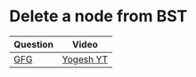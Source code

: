 Delete a node from BST
===

|Question|Video|
|-|-|
|[GFG](https://practice.geeksforgeeks.org/problems/delete-a-node-from-bst/1)|[Yogesh YT](https://youtu.be/QjfQCfTR4zY)|
